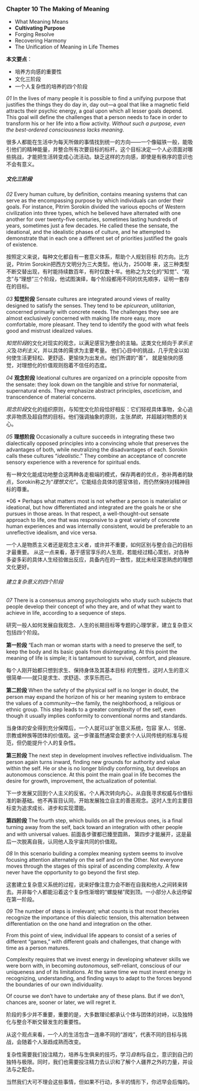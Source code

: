 ### Chapter 10 The Making of Meaning
* What Meaning Means
* **Cultivating Purpose**
* Forging Resolve
* Recovering Harmony
* The Unification of Meaning in Life Themes

**本文要点**：
* 培养方向感的重要性
* 文化三阶段
* 一个人复杂性的培养的四个阶段

*01*
In the lives of many people it is possible to find a unifying purpose that justifies the things they do day in, day out—a goal that like a magnetic field attracts their psychic energy, a goal upon which all lesser goals depend. This goal will define the challenges that a person needs to face in order to transform his or her life into a flow activity. *Without such a purpose, even the best-ordered consciousness lacks meaning*.

很多人都能在生活中为每天所做的事情找到统一的方向——一个像磁铁一般，能吸引他们的精神能量，并整合所有次要目标的标杆。这个目标决定一个人必须面对哪些挑战，才能把生活转变成心流活动。缺乏这样的方向感，即使是有秩序的意识也不会有意义。

##### 文化三阶段
*02*
Every human culture, by definition, contains meaning systems that can serve as the encompassing purpose by which individuals can order their goals. For instance, Pitrim Sorokin divided the various epochs of Western civilization into three types, which he believed have alternated with one another for over twenty-five centuries, sometimes lasting hundreds of years, sometimes just a few decades. He called these the sensate, the ideational, and the idealistic phases of culture, and he attempted to demonstrate that in each one a different set of priorities justified the goals of existence.

按照定义来说，每种文化都自有一套意义体系，帮助个人规划目标 的方向。比方说，Pitrim Sorokin把西方文明分为三大类型。他认为，2500年 来，这三种类型不断交替出现，有时能持续数百年，有时仅数十年。他称之为文化的“知觉”、“观念”与“理想”三个阶段，他试图演绎，每个阶段都用不同的优先顺序，证明一套存在的目标。

*03*
**知觉阶段**
Sensate cultures are integrated around views of reality designed to satisfy the senses. They tend to be *epicurean*, *utilitarian*, concerned primarily with concrete needs. 
The challenges they see are almost exclusively concerned with making life more easy, more comfortable, more pleasant. They tend to identify the good with what feels good and mistrust idealized values.

*知觉阶段*的文化对现实的观念，以满足感官为整合的主轴。这类文化倾向于*享乐主义*及*功利主义*，并以具体的需求为主要考量。 
他们心目中的挑战，几乎完全以如何使生活更轻松、更舒适、更愉快为出发点。他们所谓的“善”， 就是愉快的感觉，对理想化的价值观则抱着不信任的态度。

*04*
**观念阶段**
Ideational cultures are organized on a principle opposite from the sensate: they look down on the tangible and strive for nonmaterial, supernatural ends. They emphasize abstract principles, *asceticism*, and transcendence of material concerns. 

*观念阶段*文化的组织原则，与知觉文化阶段恰好相反：它们轻视具体事物，全心追求非物质及超自然的目标。他们强调抽象的原则，主张*禁欲*，并超越对物质的关心。

*05*
**理想阶段**
Occasionally a culture succeeds in integrating these two dialectically opposed principles into a convincing whole that preserves the advantages of both, while neutralizing the disadvantages of each. Sorokin calls these cultures “*idealistic*.” They combine an acceptance of concrete sensory experience with a reverence for spiritual ends. 

有一种文化能成功地整合这两种各走极端的模式，保存两者的优点，弥补两者的缺点，Sorokin称之为“*理想文化*”。它能结合具体的感官体验，而仍然保持对精神目标的尊重。

*06 *
Perhaps what matters most is not whether a person is materialist or ideational, but how differentiated and integrated are the goals he or she pursues in those areas. In that respect, a well-thought-out sensate approach to life, one that was responsive to a great variety of concrete human experiences and was internally consistent, would be preferable to an unreflective idealism, and vice versa.  

一个人是物质主义者还是观念主义者，或许并不重要，如何区别与整合自己的目标才最重要。 从这一点来看，基于感官享乐的人生观，若能经过精心策划，对各种多姿多彩的具体人生经验做出反应，具备内在的一致性，就比未经深思熟虑的理想文化更好。

###### 建立复杂意义的四个阶段
*07*
There is a consensus among psychologists who study such subjects that people develop their concept of who they are, and of what they want to achieve in life, according to a sequence of steps. 

研究一般人如何发展自我观念、人生的长期目标等专题的心理学家，建立复杂意义包括四个阶段。 

**第一阶段**
“Each man or woman starts with a need to preserve the self, to keep the body and its basic goals from disintegrating. At this point the meaning of life is simple; it is tantamount to survival, comfort, and pleasure. 

每个人刚开始都只想到求生、保持身体及其基本目标 的完整性，这时人生的意义很简单——就只是求生、求舒适、求享乐而已。

**第二阶段**
When the safety of the physical self is no longer in doubt, the person may expand the horizon of his or her meaning system to embrace the values of a community—the family, the neighborhood, a religious or ethnic group. This step leads to a greater complexity of the self, even though it usually implies conformity to conventional norms and standards. 

当身体的安全得到充分保障后，一个人就可以扩张意义系统，包容 家人、邻居、宗教或种族等团体的价值观。这一步骤虽然通常会要求个人认同传统的标准与规范，但仍能提升个人的复杂性。

**第三阶段**
The next step in development involves reflective individualism. The person again turns inward, finding new grounds for authority and value within the self. He or she is no longer blindly conforming, but develops an autonomous conscience. At this point the main goal in life becomes the desire for growth, improvement, the actualization of potential.

下一步发展又回到个人主义的反省。个人再次转向内心，从自我寻求权威与价值标准的新基础。他不再盲目认同，开始发展独立自主的善恶观念。这时人生的主要目标变为追求成长、进步和实现潜能。

**第四阶段**
The fourth step, which builds on all the previous ones, is a final turning away from the self, back toward an integration with other people and with universal values. 
前面各步骤都已臻至圆熟， 第四步才能展开，这是最后一次脱离自我，认同他人及宇宙共同的价值观。

*08*
In this scenario building a complex meaning system seems to involve focusing attention alternately on the self and on the Other. Not everyone moves through the stages of this spiral of ascending complexity. A few never have the opportunity to go beyond the first step.

这套建立复杂意义系统的过程，说来好像注意力会不断在自我和他人之间转来转去。并非每个人都能沿着这个复杂性渐增的“螺旋梯”爬到顶。一小部分人永远停留在第一阶段。

*09*
The number of steps is irrelevant; what counts is that most theories recognize the importance of this dialectic tension, this alternation between differentiation on the one hand and integration on the other. 

From this point of view, individual life appears to consist of a series of different “games,” with different goals and challenges, that change with time as a person matures. 

Complexity requires that we invest energy in developing whatever skills we were born with, in becoming *autonomous*, self-reliant, conscious of our uniqueness and of its limitations. At the same time we must invest energy in recognizing, understanding, and finding ways to adapt to the forces beyond the boundaries of our own individuality. 

Of course we don’t have to undertake any of these plans. But if we don’t, chances are, sooner or later, we will regret it.

阶段的多少并不重要，重要的是，大多数理论都承认个体与团体的对峙，以及独特化与整合不断交替发生的重要性。

从这个观点来看，一个人的生活包含一连串不同的“游戏”，代表不同的目标与挑战，会随着个人渐趋成熟而改变。 

复杂性需要我们投注精力，培养与生俱来的技巧，学习*自制*与自立，意识到自己的独特与极限。同时，我们也需要投注精力去认识和了解个人疆界之外的力量，并设法与之配合。

当然我们大可不理会这些事情，但如果不行动，多半的情形下，你迟早会后悔的。







